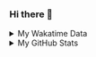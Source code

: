 ### Hi there 👋

<!--
**cdfmlr/cdfmlr** is a ✨ _special_ ✨ repository because its `README.md` (this file) appears on your GitHub profile.

Here are some ideas to get you started:

- 🔭 I’m currently working on ...
- 🌱 I’m currently learning ...
- 👯 I’m looking to collaborate on ...
- 🤔 I’m looking for help with ...
- 💬 Ask me about ...
- 📫 How to reach me: ...
- 😄 Pronouns: ...
- ⚡ Fun fact: ...
-->

<details>

<summary>My Wakatime Data</summary>

<!--START_SECTION:waka-->
![Lines of code](https://img.shields.io/badge/From%20Hello%20World%20I%27ve%20Written-579%20Thousand%20lines%20of%20code-blue)

**🐱 My GitHub Data** 

> 🏆 14 Contributions in the Year 2022
 > 
> 📦 311.3 kB Used in GitHub's Storage 
 > 
> 🚫 Not Opted to Hire
 > 
> 📜 41 Public Repositories 
 > 
> 🔑 6 Private Repositories  
 > 
**I'm an Early 🐤** 

```text
🌞 Morning    76 commits     █████░░░░░░░░░░░░░░░░░░░░   23.24% 
🌆 Daytime    155 commits    ███████████░░░░░░░░░░░░░░   47.4% 
🌃 Evening    86 commits     ██████░░░░░░░░░░░░░░░░░░░   26.3% 
🌙 Night      10 commits     ░░░░░░░░░░░░░░░░░░░░░░░░░   3.06%

```
📅 **I'm Most Productive on Friday** 

```text
Monday       32 commits     ██░░░░░░░░░░░░░░░░░░░░░░░   9.79% 
Tuesday      37 commits     ██░░░░░░░░░░░░░░░░░░░░░░░   11.31% 
Wednesday    41 commits     ███░░░░░░░░░░░░░░░░░░░░░░   12.54% 
Thursday     57 commits     ████░░░░░░░░░░░░░░░░░░░░░   17.43% 
Friday       59 commits     ████░░░░░░░░░░░░░░░░░░░░░   18.04% 
Saturday     49 commits     ███░░░░░░░░░░░░░░░░░░░░░░   14.98% 
Sunday       52 commits     ████░░░░░░░░░░░░░░░░░░░░░   15.9%

```


📊 **This Week I Spent My Time On** 

```text
⌚︎ Time Zone: Asia/Shanghai

```

**I Mostly Code in Go** 

```text
Go                       10 repos            ██████░░░░░░░░░░░░░░░░░░░   24.39% 
Python                   9 repos             █████░░░░░░░░░░░░░░░░░░░░   21.95% 
Jupyter Notebook         5 repos             ███░░░░░░░░░░░░░░░░░░░░░░   12.2% 
Java                     4 repos             ██░░░░░░░░░░░░░░░░░░░░░░░   9.76% 
HTML                     2 repos             █░░░░░░░░░░░░░░░░░░░░░░░░   4.88%

```



 Last Updated on 19/01/2022
<!--END_SECTION:waka-->

</details>

<details>
 
 <summary>My GitHub Stats</summary>

[![CDFMLR's github stats](https://github-readme-stats.vercel.app/api?username=cdfmlr&count_private=true&show_icons=true)](https://github.com/anuraghazra/github-readme-stats)

</details>
